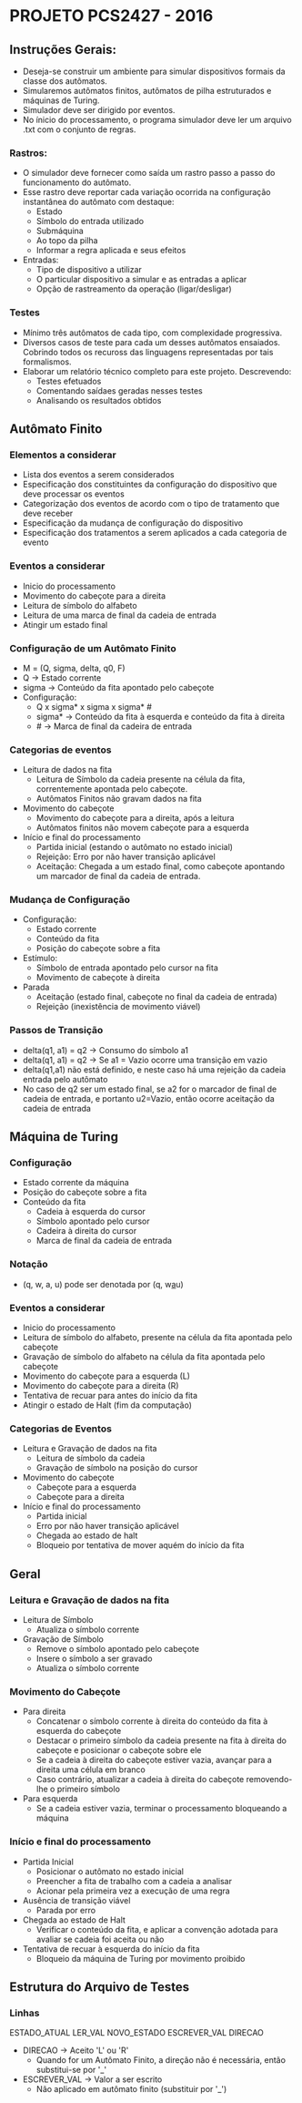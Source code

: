 # PROJETO PCS2427 - 2016

## Instruções Gerais:
* Deseja-se construir um ambiente para simular dispositivos formais da classe dos autômatos.
* Simularemos autômatos finitos, autômatos de pilha estruturados e máquinas de Turing.
* Simulador deve ser dirigido por eventos.
* No ínicio do processamento, o programa simulador deve ler um arquivo .txt com o conjunto de regras.

### Rastros:
* O simulador deve fornecer como saída um rastro passo a passo do funcionamento do autômato.
* Esse rastro deve reportar cada variação ocorrida na configuração instantânea do autômato com destaque:
    * Estado
    * Símbolo do entrada utilizado
    * Submáquina
    * Ao topo da pilha
    * Informar a regra aplicada e seus efeitos
* Entradas:
    * Tipo de dispositivo a utilizar
    * O particular dispositivo a simular e as entradas a aplicar
    * Opção de rastreamento da operação (ligar/desligar)

### Testes
* Mínimo três autômatos de cada tipo, com complexidade progressiva.
* Diversos casos de teste para cada um desses autômatos ensaiados. Cobrindo todos os recuross das linguagens representadas por tais formalismos.
* Elaborar um relatório técnico completo para este projeto. Descrevendo:
    * Testes efetuados
    * Comentando saídaes geradas nesses testes
    * Analisando os resultados obtidos

## Autômato Finito

### Elementos a considerar
* Lista dos eventos a serem considerados
* Especificação dos constituintes da configuração do dispositivo que deve processar os eventos
* Categorização dos eventos de acordo com o tipo de tratamento que deve receber
* Especificação da mudança de configuração do dispositivo
* Especificação dos tratamentos a serem aplicados a cada categoria de evento

### Eventos a considerar
* Inicio do processamento
* Movimento do cabeçote para a direita
* Leitura de símbolo do alfabeto
* Leitura de uma marca de final da cadeia de entrada
* Atingir um estado final

### Configuração de um Autômato Finito
* M = (Q, sigma, delta, q0, F)
* Q -> Estado corrente
* sigma -> Conteúdo da fita apontado pelo cabeçote
* Configuração:
    * Q x sigma* x sigma x sigma* \#
    * sigma* -> Conteúdo da fita à esquerda e conteúdo da fita à direita
    * \# -> Marca de final da cadeira de entrada

### Categorias de eventos
* Leitura de dados na  fita
    * Leitura de Símbolo da cadeia presente na célula da fita, correntemente apontada pelo cabeçote.
    * Autômatos Finitos não gravam dados na fita
* Movimento do cabeçote
    * Movimento do cabeçote para a direita, após a leitura
    * Autômatos finitos não movem cabeçote para a esquerda
* Início e final do processamento
    * Partida inicial (estando o autômato no estado inicial)
    * Rejeição: Erro por não haver transição aplicável
    * Aceitação: Chegada a um estado final, como cabeçote apontando um marcador de final da cadeia de entrada.

### Mudança de Configuração
* Configuração:
    * Estado corrente
    * Conteúdo da fita
    * Posição do cabeçote sobre a fita
* Estímulo:
    * Símbolo de entrada apontado pelo cursor na fita
    * Movimento de cabeçote à direita
* Parada
    * Aceitação (estado final, cabeçote no final da cadeia de entrada)
    * Rejeição (inexistência de movimento viável)
    
### Passos de Transição
* delta(q1, a1) = q2 -> Consumo do símbolo a1
* delta(q1, a1) = q2 -> Se a1 = Vazio ocorre uma transição em vazio
* delta(q1,a1) não está definido, e neste caso há uma rejeição da cadeia entrada pelo autômato
* No caso de q2 ser um estado final, se a2 for o marcador de final de cadeia de entrada, e portanto u2=Vazio, então ocorre aceitação da cadeia de entrada

## Máquina de Turing

### Configuração
* Estado corrente da máquina
* Posição do cabeçote sobre a fita
* Conteúdo da fita
    * Cadeia à esquerda do cursor
    * Símbolo apontado pelo cursor
    * Cadeira à direita do cursor
    * Marca de final da cadeia de entrada

### Notação
* (q, w, a, u) pode ser denotada por (q, w<u>a</u>u)

### Eventos a considerar
* Inicio do processamento
* Leitura de símbolo do alfabeto, presente na célula da fita apontada pelo cabeçote
* Gravação de símbolo do alfabeto na célula da fita apontada pelo cabeçote
* Movimento do cabeçote para a esquerda (L)
* Movimento do cabeçote para a direita (R)
* Tentativa de recuar para antes do início da fita
* Atingir o estado de Halt (fim da computação)

### Categorias de Eventos
* Leitura e Gravação de dados na fita
    * Leitura de símbolo da cadeia
    * Gravação de símbolo na posição do cursor
* Movimento do cabeçote
    * Cabeçote para a esquerda
    * Cabeçote para a direita
* Início e final do processamento
    * Partida inicial
    * Erro por não haver transição aplicável
    * Chegada ao estado de halt
    * Bloqueio por tentativa de mover aquém do início da fita

## Geral

### Leitura e Gravação de dados na fita
* Leitura de Símbolo
    * Atualiza o símbolo corrente
* Gravação de Símbolo
    * Remove o símbolo apontado pelo cabeçote
    * Insere o símbolo a ser gravado
    * Atualiza o símbolo corrente

### Movimento do Cabeçote
* Para direita
    * Concatenar o símbolo corrente à direita do conteúdo da fita à esquerda do cabeçote
    * Destacar o primeiro símbolo da cadeia presente na fita à direita do cabeçote e posicionar o cabeçote sobre ele
    * Se a cadeia à direita do cabeçote estiver vazia, avançar para a direita uma célula em branco
    * Caso contrário, atualizar a cadeia à direita do cabeçote removendo-lhe o primeiro símbolo
* Para esquerda
    * Se a cadeia estiver vazia, terminar o processamento bloqueando a máquina

### Início e final do processamento
* Partida Inicial
    * Posicionar o autômato no estado inicial
    * Preencher a fita de trabalho com a cadeia a analisar
    * Acionar pela primeira vez a execução de uma regra
* Ausência de transição viável
    * Parada por erro
* Chegada ao estado de Halt
    * Verificar o conteúdo da fita, e aplicar a convenção adotada para avaliar se cadeia foi aceita ou não
* Tentativa de recuar à esquerda do início da fita
    * Bloqueio da máquina de Turing por movimento proibido
    
## Estrutura do Arquivo de Testes

### Linhas

ESTADO_ATUAL LER_VAL NOVO_ESTADO ESCREVER_VAL DIRECAO

* DIRECAO -> Aceito 'L' ou 'R'
    * Quando for um Autômato Finito, a direção não é necessária, então substitui-se por '_'
* ESCREVER_VAL -> Valor a ser escrito
    * Não aplicado em autômato finito (substituir por '_')